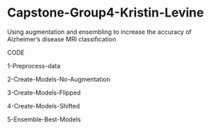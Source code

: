# Capstone-Group4-Kristin-Levine
Using augmentation and ensembling to increase the accuracy of Alzheimer’s disease MRI classification

CODE

1-Preprocess-data

2-Create-Models-No-Augmentation

3-Create-Models-Flipped

4-Create-Models-Shifted

5-Ensemble-Best-Models
